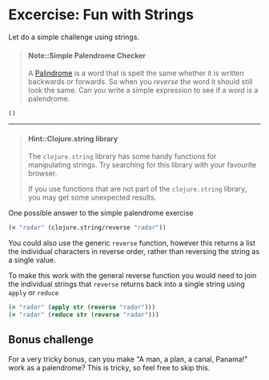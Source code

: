 # Excercise: Fun with Strings

Let do a simple challenge using strings.

> #### Note::Simple Palendrome Checker
> A [Palindrome](https://en.wikipedia.org/wiki/Palindrome) is a word that is spelt the same whether it is written backwards or forwards.  So when you _reverse_ the word it should still look the same.
> Can you write a simple expression to see if a word is a palendrome.
```eval-clojure
()
```

------------------------------------------

> #### Hint::Clojure.string library
> The `clojure.string` library has some handy functions for manipulating strings.  Try searching for this library with your favourite browser.
>
> If you use functions that are not part of the `clojure.string` library, you may get some unexpected results.

<!--sec data-title="Reveal answer..." data-id="answer001" data-collapse=true ces-->

One possible answer to the simple palendrome exercise

```clojure
(= "radar" (clojure.string/reverse "radar"))
```

You could also use the generic `reverse` function, however this returns a list the individual characters in reverse order, rather than reversing the string as a single value.

To make this work with the general reverse function you would need to join the individual strings that `reverse` returns back into a single string using `apply` or `reduce`

```clojure
(= "radar" (apply str (reverse "radar")))
(= "radar" (reduce str (reverse "radar")))
```


## Bonus challenge

For a very tricky bonus, can you make "A man, a plan, a canal, Panama!" work as a palendrome?  This is tricky, so feel free to skip this.

<!--endsec-->
